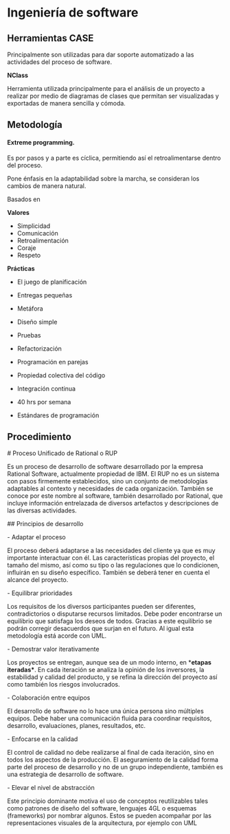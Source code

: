 # Ingeniería de software



## Herramientas CASE

Principalmente son utilizadas para dar soporte automatizado a las actividades del proceso de software.

**NClass**

Herramienta utilizada principalmente para el análisis de un proyecto a realizar por medio de diagramas de clases que permitan ser visualizadas y exportadas de manera sencilla y cómoda.

## Metodología

#### Extreme programming.

Es por pasos y a parte es cíclica, permitiendo así el retroalimentarse dentro del proceso.

Pone énfasis en la adaptabilidad sobre la marcha, se consideran los cambios de manera natural.

Basados en

**Valores**

- Simplicidad
- Comunicación
- Retroalimentación
- Coraje
- Respeto

**Prácticas**

- El juego de planificación

- Entregas pequeñas

- Metáfora

- Diseño simple

- Pruebas

- Refactorización

- Programación en parejas

- Propiedad colectiva del código

- Integración continua

- 40 hrs por semana

- Estándares de programación



## Procedimiento

\# Proceso Unificado de Rational o RUP

Es un proceso de desarrollo de software desarrollado por la empresa Rational Software, actualmente propiedad de IBM. El RUP no es un sistema con pasos firmemente establecidos, sino un conjunto de metodologías adaptables al contexto y necesidades de cada organización. También se conoce por este nombre al software, también desarrollado por Rational, que incluye información entrelazada de diversos artefactos y descripciones de las diversas actividades. 

\## Principios de desarrollo

\- Adaptar el proceso

El proceso deberá adaptarse a las necesidades del cliente ya que es muy
importante interactuar con él. Las características propias del proyecto, el tamaño del mismo, así como su tipo o las regulaciones que lo
condicionen, influirán en su diseño específico. También se deberá tener
en cuenta el alcance del proyecto.

\- Equilibrar prioridades

Los requisitos de los diversos participantes pueden ser diferentes, contradictorios o disputarse recursos limitados. Debe poder encontrarse un equilibrio que satisfaga los deseos de todos. Gracias a este equilibrio se podrán corregir desacuerdos que surjan en
el futuro. Al igual esta metodología está acorde con UML.

\- Demostrar valor iterativamente

Los proyectos se entregan, aunque sea de un modo interno, en ***etapas iteradas\***. En cada iteración se analiza la opinión de los inversores, la
estabilidad y calidad del producto, y se refina la dirección del
proyecto así como también los riesgos involucrados.

\- Colaboración entre equipos

El desarrollo de software no lo hace una única persona sino múltiples equipos. Debe haber una comunicación fluida para coordinar requisitos, desarrollo, evaluaciones, planes, resultados, etc.

\- Enfocarse en la calidad

El control de calidad no debe realizarse al final de cada iteración, sino en todos los aspectos de la producción. El aseguramiento de la calidad forma
parte del proceso de desarrollo y no de un grupo independiente, también es una estrategia de desarrollo de software.

\- Elevar el nivel de abstracción

Este principio dominante motiva el uso de conceptos reutilizables tales como patrones de diseño del software, lenguajes 4GL o esquemas (frameworks) por nombrar algunos. Estos se pueden acompañar por las representaciones visuales de la arquitectura, por ejemplo con UML


